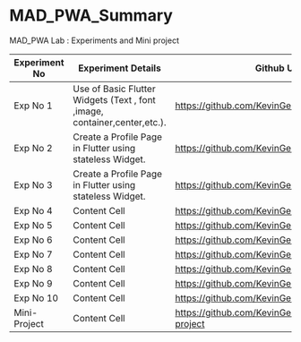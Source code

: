 # MAD_PWA_Summary

MAD_PWA Lab : Experiments and Mini project

| Experiment No | Experiment Details |   Github Url  |  
| ------------- | ------------- | ------------- |
|   Exp No 1    | Use of Basic Flutter Widgets (Text , font ,image, container,center,etc.).  |      https://github.com/KevinGeejo/mad_exp01         |
|   Exp No 2    | Create a Profile Page in Flutter using stateless Widget.  |   https://github.com/KevinGeejo/mad_exp02            |
|   Exp No 3    | Create a Profile Page in Flutter using stateless Widget.  |       https://github.com/KevinGeejo/mad_exp03        |
|   Exp No 4    | Content Cell  |      https://github.com/KevinGeejo/mad_exp04         |
|   Exp No 5    | Content Cell  |   https://github.com/KevinGeejo/mad_exp05            |
|   Exp No 6    | Content Cell  |       https://github.com/KevinGeejo/mad_exp06        |
|   Exp No 7    | Content Cell  |     https://github.com/KevinGeejo/mad_exp07          |
|   Exp No 8    | Content Cell  |    https://github.com/KevinGeejo/mad_exp08           |
|   Exp No 9    | Content Cell  |         https://github.com/KevinGeejo/mad_exp09      |
|   Exp No 10   | Content Cell  |       https://github.com/KevinGeejo/mad_exp10        |
|  Mini-Project | Content Cell  |         https://github.com/KevinGeejo/MAD_PWA_mini-project      |
